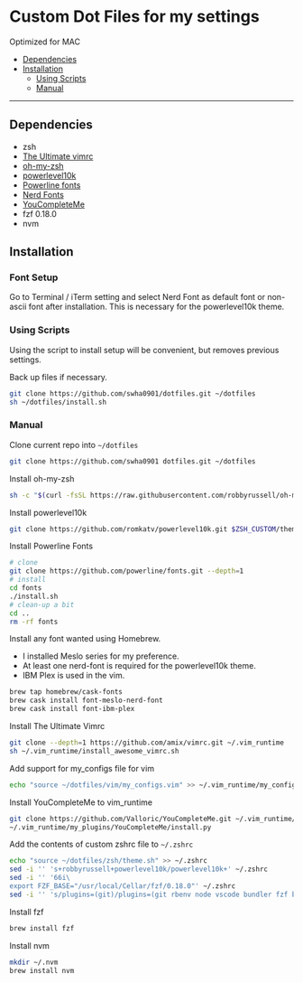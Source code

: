 # Custom Dot Files for my settings
Optimized for MAC

* [Dependencies](#dependencies)
* [Installation](#installation)
    * [Using Scripts](#using-scripts)
    * [Manual](#manual)
---
## Dependencies
* zsh
* [The Ultimate vimrc](https://github.com/amix/vimrc)
* [oh-my-zsh](https://github.com/robbyrussell/oh-my-zsh)
* [powerlevel10k](https://github.com/romkatv/powerlevel10k)
* [Powerline fonts](https://github.com/powerline/fonts)
* [Nerd Fonts](https://github.com/ryanoasis/nerd-fonts)
* [YouCompleteMe](https://github.com/Valloric/YouCompleteMe)
* fzf 0.18.0
* nvm

## Installation
### Font Setup
Go to Terminal / iTerm setting and select Nerd Font as default font or non-ascii font after installation.
This is necessary for the powerlevel10k theme.

### Using Scripts
Using the script to install setup will be convenient, but removes previous settings.

Back up files if necessary.
```zsh
git clone https://github.com/swha0901/dotfiles.git ~/dotfiles
sh ~/dotfiles/install.sh
```
### Manual
Clone current repo into `~/dotfiles`
```zsh
git clone https://github.com/swha0901 dotfiles.git ~/dotfiles
```
Install oh-my-zsh
```zsh
sh -c "$(curl -fsSL https://raw.githubusercontent.com/robbyrussell/oh-my-zsh/master/tools/install.sh)"
```
Install powerlevel10k
```zsh
git clone https://github.com/romkatv/powerlevel10k.git $ZSH_CUSTOM/themes/powerlevel10k
```
Install Powerline Fonts
```zsh
# clone
git clone https://github.com/powerline/fonts.git --depth=1
# install
cd fonts
./install.sh
# clean-up a bit
cd ..
rm -rf fonts
```
Install any font wanted using Homebrew.
* I installed Meslo series for my preference. 
* At least one nerd-font is required for the powerlevel10k theme.
* IBM Plex is used in the vim.
```zsh
brew tap homebrew/cask-fonts
brew cask install font-meslo-nerd-font
brew cask install font-ibm-plex
```
Install The Ultimate Vimrc
```zsh
git clone --depth=1 https://github.com/amix/vimrc.git ~/.vim_runtime
sh ~/.vim_runtime/install_awesome_vimrc.sh
```
Add support for my_configs file for vim
```zsh
echo "source ~/dotfiles/vim/my_configs.vim" >> ~/.vim_runtime/my_configs.vim
```
Install YouCompleteMe to vim_runtime
```zsh
git clone https://github.com/Valloric/YouCompleteMe.git ~/.vim_runtime/my_plugins/YouCompleteMe
~/.vim_runtime/my_plugins/YouCompleteMe/install.py
```
Add the contents of custom zshrc file to `~/.zshrc`
```zsh
echo "source ~/dotfiles/zsh/theme.sh" >> ~/.zshrc
sed -i '' 's+robbyrussell+powerlevel10k/powerlevel10k+' ~/.zshrc
sed -i '' '66i\
export FZF_BASE="/usr/local/Cellar/fzf/0.18.0"' ~/.zshrc
sed -i '' 's/plugins=(git)/plugins=(git rbenv node vscode bundler fzf battery thefuck zsh_reload)/' ~/.zshrc
```
Install fzf
```zsh
brew install fzf
```
Install nvm
```zsh
mkdir ~/.nvm
brew install nvm
```
